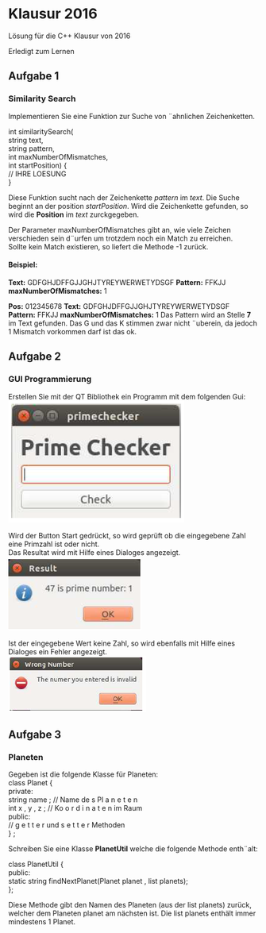 # Klausur 2016

Lösung für die C++ Klausur von 2016  

Erledigt zum Lernen  

## Aufgabe 1  
### Similarity Search  
Implementieren Sie eine Funktion zur Suche von ¨ahnlichen Zeichenketten.    

int similaritySearch(  
	string text,  
	string pattern,  
	int maxNumberOfMismatches,  
	int startPosition) {  
	// IHRE LOESUNG  
}  
  
Diese Funktion sucht nach der Zeichenkette *pattern* im *text*. Die Suche beginnt an der position
*startPosition*. Wird die Zeichenkette gefunden, so wird die **Position** im *text* zurckgegeben.  

Der Parameter maxNumberOfMismatches gibt an, wie viele Zeichen verschieden sein d¨urfen um
trotzdem noch ein Match zu erreichen.   
Sollte kein Match existieren, so liefert die Methode -1 zurück.  
  
#### Beispiel:
**Text:** GDFGHJDFFGJJGHJTYREYWERWETYDSGF
**Pattern:** FFKJJ
**maxNumberOfMismatches:** 1

**Pos:** 012345678
**Text:** GDFGHJDFFGJJGHJTYREYWERWETYDSGF
**Pattern:** FFKJJ
**maxNumberOfMismatches:** 1
Das Pattern wird an Stelle **7** im Text gefunden. Das G und das K stimmen zwar nicht ¨uberein, da
jedoch 1 Mismatch vorkommen darf ist das ok.  


## Aufgabe 2   
### GUI Programmierung  
Erstellen Sie mit der QT Bibliothek ein Programm mit dem folgenden Gui:  
![Primary Check](https://raw.githubusercontent.com/Misch2k/Klausur2016/master/Readme/Gui.bmp)

Wird der Button Start gedrückt, so wird geprüft ob die eingegebene Zahl eine Primzahl ist oder nicht.  
Das Resultat wird mit Hilfe eines Dialoges angezeigt.  
![Result](https://raw.githubusercontent.com/Misch2k/Klausur2016/master/Readme/result.bmp)

Ist der eingegebene Wert keine Zahl, so wird ebenfalls mit Hilfe eines Dialoges ein Fehler angezeigt.  
![Error](https://raw.githubusercontent.com/Misch2k/Klausur2016/master/Readme/error.bmp)


## Aufgabe 3   
### Planeten  

Gegeben ist die folgende Klasse für Planeten:  
class Planet {  
private:  
	string name ; // Name de s Pl a n e t e n  
	int x , y , z ; // Ko o r d i n a t e n im Raum  
public:  
	// g e t t e r und s e t t e r Methoden  
} ;  
  
Schreiben Sie eine Klasse **PlanetUtil** welche die folgende Methode enth¨alt:  
  
class PlanetUtil {  
public:  
	static string findNextPlanet(Planet planet , list<Planet> planets);  
};  

Diese Methode gibt den Namen des Planeten (aus der list planets) zurück, welcher dem Planeten
planet am nächsten ist. Die list planets enthält immer mindestens 1 Planet.  